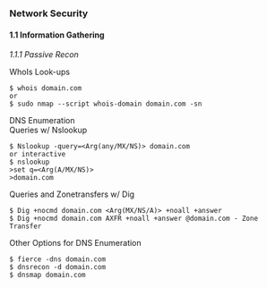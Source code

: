 ### Network Security  
#### 1.1 Information Gathering
_1.1.1 Passive Recon_  

WhoIs Look-ups
```
$ whois domain.com
or
$ sudo nmap --script whois-domain domain.com -sn
```
DNS Enumeration  
Queries w/ Nslookup
```
$ Nslookup -query=<Arg(any/MX/NS)> domain.com
or interactive
$ nslookup
>set q=<Arg(A/MX/NS)>
>domain.com
```
Queries and Zonetransfers w/ Dig
```
$ Dig +nocmd domain.com <Arg(MX/NS/A)> +noall +answer
$ Dig +nocmd domain.com AXFR +noall +answer @domain.com - Zone Transfer
```
Other Options for DNS Enumeration
```
$ fierce -dns domain.com
$ dnsrecon -d domain.com
$ dnsmap domain.com
```

